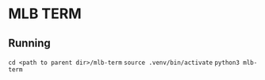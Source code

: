 # MLB TERM

## Running
`cd <path to parent dir>/mlb-term`
`source .venv/bin/activate`
`python3 mlb-term`
